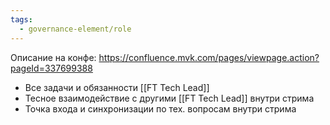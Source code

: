 ```yaml
---
tags:
  - governance-element/role
---
```

Описание на конфе: https://confluence.mvk.com/pages/viewpage.action?pageId=337699388

- Все задачи и обязанности [[FT Tech Lead]]
- Тесное взаимодействие с другими [[FT Tech Lead]] внутри стрима
- Точка входа и синхронизации по тех. вопросам внутри стрима